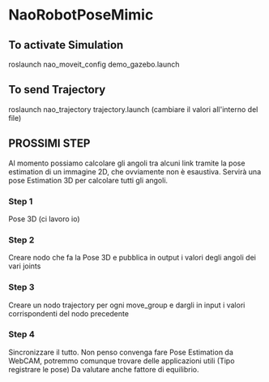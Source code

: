 # NaoRobotPoseMimic

## To activate Simulation
roslaunch nao_moveit_config demo_gazebo.launch

## To send Trajectory
roslaunch nao_trajectory trajectory.launch (cambiare il valori all'interno del file)

## PROSSIMI STEP

Al momento possiamo calcolare gli angoli tra alcuni link tramite la pose estimation di un immagine 2D, che ovviamente non è esaustiva. Servirà una pose Estimation 3D per calcolare tutti gli angoli.

### Step 1
Pose 3D (ci lavoro io)

### Step 2
Creare nodo che fa la Pose 3D e pubblica in output i valori degli angoli dei vari joints

### Step 3
Creare un nodo trajectory per ogni move_group e dargli in input i valori corrispondenti del nodo precedente

### Step 4
Sincronizzare il tutto. Non penso convenga fare Pose Estimation da WebCAM, potremmo comunque trovare delle applicazioni utili (Tipo registrare le pose)
Da valutare anche fattore di equilibrio. 
